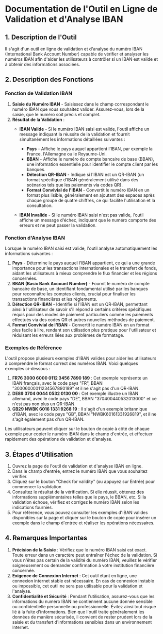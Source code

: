 # Documentation de l'Outil en Ligne de Validation et d'Analyse IBAN

## 1. Description de l'Outil

Il s'agit d'un outil en ligne de validation et d'analyse du numéro IBAN (International Bank Account Number) capable de vérifier et analyser les numéros IBAN afin d'aider les utilisateurs à contrôler si un IBAN est valide et à obtenir des informations associées.

## 2. Description des Fonctions

### Fonction de Validation IBAN

1. **Saisie du Numéro IBAN** - Saisissez dans le champ correspondant le numéro IBAN que vous souhaitez valider. Assurez-vous, lors de la saisie, que le numéro soit précis et complet.
2. **Résultat de la Validation** :
   * **IBAN Valide** - Si le numéro IBAN saisi est valide, l'outil affiche un message indiquant la réussite de la validation et fournit simultanément les informations détaillées suivantes :
     * **Pays** - Affiche le pays auquel appartient l'IBAN, par exemple la France, l'Allemagne ou le Royaume-Uni.
     * **BBAN** - Affiche le numéro de compte bancaire de base (BBAN), une information essentielle pour identifier le compte client par les banques.
     * **Détection QR-IBAN** - Indique si l'IBAN est un QR-IBAN (un format spécifique d'IBAN généralement utilisé dans des scénarios tels que les paiements via codes QR).
     * **Format Convivial de l'IBAN** - Convertit le numéro IBAN en un format plus lisible, généralement en ajoutant des espaces après chaque groupe de quatre chiffres, ce qui facilite l'utilisation et la consultation.

   * **IBAN Invalide** - Si le numéro IBAN saisi n'est pas valide, l'outil affiche un message d'échec, indiquant que le numéro comporte des erreurs et ne peut passer la validation.

### Fonction d'Analyse IBAN

Lorsque le numéro IBAN saisi est valide, l'outil analyse automatiquement les informations suivantes :

1. **Pays** - Détermine le pays auquel l'IBAN appartient, ce qui a une grande importance pour les transactions internationales et le transfert de fonds, aidant les utilisateurs à mieux comprendre le flux financier et les régions concernées.
2. **BBAN (Basic Bank Account Number)** - Fournit le numéro de compte bancaire de base, un identifiant fondamental utilisé par les banques pour reconnaître les comptes clients, crucial pour finaliser les transactions financières et les règlements.
3. **Détection QR-IBAN** - Identifie si l'IBAN est un QR-IBAN, permettant ainsi à l'utilisateur de savoir s'il répond à certains critères spécifiques requis pour des modes de paiement particuliers comme les paiements effectués via des codes QR et autres nouvelles méthodes de paiement.
4. **Format Convivial de l'IBAN** - Convertit le numéro IBAN en un format plus facile à lire, rendant son utilisation plus pratique pour l'utilisateur et réduisant les erreurs liées aux problèmes de formatage.

### Exemples de Référence

L'outil propose plusieurs exemples d'IBAN valides pour aider les utilisateurs à comprendre le format correct des numéros IBAN. Voici quelques exemples ci-dessous :

1. **FR76 3000 6000 0112 3456 7890 189** : Cet exemple représente un IBAN français, avec le code pays "FR", BBAN "30006000011234567890189" et il ne s'agit pas d'un QR-IBAN.
2. **DE89 3704 0044 0532 0130 00** : Cet exemple illustre un IBAN allemand, avec le code pays "DE", BBAN "370400440532013000" et ce n'est pas non plus un QR-IBAN.
3. **GB29 NWBK 6016 1331 9268 19** : Il s'agit d'un exemple britannique d'IBAN, avec le code pays "GB", BBAN "NWBK60161331926819", et il ne s'agit également pas d'un QR-IBAN.

Les utilisateurs peuvent cliquer sur le bouton de copie à côté de chaque exemple pour copier le numéro IBAN dans le champ d'entrée, et effectuer rapidement des opérations de validation et d'analyse.

## 3. Étapes d'Utilisation

1. Ouvrez la page de l'outil de validation et d'analyse IBAN en ligne.
2. Dans le champ d'entrée, entrez le numéro IBAN que vous souhaitez vérifier.
3. Cliquez sur le bouton "Check for validity" (ou appuyez sur Entrée) pour commencer la validation.
4. Consultez le résultat de la vérification. Si elle réussit, obtenez des informations supplémentaires telles que le pays, le BBAN, etc. Si la validation échoue, vérifiez et corrigez le numéro IBAN selon les indications fournies.
5. Pour référence, vous pouvez consulter les exemples d'IBAN valides disponibles sur la page et cliquer sur le bouton de copie pour insérer un exemple dans le champ d'entrée et réaliser les opérations nécessaires.

## 4. Remarques Importantes

1. **Précision de la Saisie** : Vérifiez que le numéro IBAN saisi est exact. Toute erreur dans un caractère peut entraîner l'échec de la validation. Si vous n'êtes pas certain de la validité du numéro IBAN, veuillez le vérifier soigneusement ou demander confirmation à votre institution financière concernée.
2. **Exigence de Connexion Internet** : Cet outil étant en ligne, une connexion internet stable est nécessaire. En cas de connexion instable ou impossible, cet outil ne sera pas utilisable pour la validation et l'analyse.
3. **Confidentialité et Sécurité** : Pendant l'utilisation, assurez-vous que les informations du numéro IBAN ne contiennent aucune donnée sensible ou confidentielle personnelle ou professionnelle. Évitez ainsi tout risque lié à la fuite d'informations. Bien que l'outil traite généralement les données de manière sécurisée, il convient de rester prudent lors de la saisie et du transfert d'informations sensibles dans un environnement Internet.